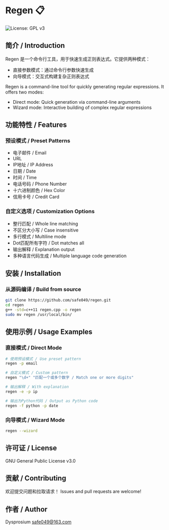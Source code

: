 # Regen 📋

![License: GPL v3](https://img.shields.io/badge/License-GPLv3-blue.svg)

## 简介 / Introduction

Regen 是一个命令行工具，用于快速生成正则表达式。它提供两种模式：
- 直接参数模式：通过命令行参数快速生成
- 向导模式：交互式构建复杂正则表达式

Regen is a command-line tool for quickly generating regular expressions. It offers two modes:
- Direct mode: Quick generation via command-line arguments
- Wizard mode: Interactive building of complex regular expressions

## 功能特性 / Features

### 预设模式 / Preset Patterns
- 电子邮件 / Email
- URL
- IP地址 / IP Address
- 日期 / Date
- 时间 / Time
- 电话号码 / Phone Number
- 十六进制颜色 / Hex Color
- 信用卡号 / Credit Card

### 自定义选项 / Customization Options
- 整行匹配 / Whole line matching
- 不区分大小写 / Case insensitive
- 多行模式 / Multiline mode
- Dot匹配所有字符 / Dot matches all
- 输出解释 / Explanation output
- 多种语言代码生成 / Multiple language code generation

## 安装 / Installation

### 从源码编译 / Build from source

```bash
git clone https://github.com/safe049/regen.git
cd regen
g++ -std=c++11 regen.cpp -o regen
sudo mv regen /usr/local/bin/
```

## 使用示例 / Usage Examples

### 直接模式 / Direct Mode

```bash
# 使用预设模式 / Use preset pattern
regen -p email

# 自定义模式 / Custom pattern
regen "\d+" "匹配一个或多个数字 / Match one or more digits"

# 输出解释 / With explanation
regen -e -p ip

# 输出为Python代码 / Output as Python code
regen -f python -p date
```

### 向导模式 / Wizard Mode

```bash
regen --wizard
```

## 许可证 / License

GNU General Public License v3.0

## 贡献 / Contributing

欢迎提交问题和拉取请求！
Issues and pull requests are welcome!

## 作者 / Author

Dysprosium <safe049@163.com>
